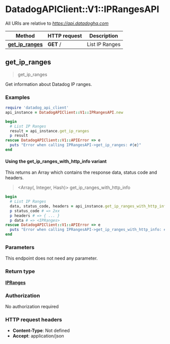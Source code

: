 # DatadogAPIClient::V1::IPRangesAPI

All URIs are relative to *https://api.datadoghq.com*

| Method | HTTP request | Description |
| ------ | ------------ | ----------- |
| [**get_ip_ranges**](IPRangesAPI.md#get_ip_ranges) | **GET** / | List IP Ranges |


## get_ip_ranges

> <IPRanges> get_ip_ranges

Get information about Datadog IP ranges.

### Examples

```ruby
require 'datadog_api_client'
api_instance = DatadogAPIClient::V1::IPRangesAPI.new

begin
  # List IP Ranges
  result = api_instance.get_ip_ranges
  p result
rescue DatadogAPIClient::V1::APIError => e
  puts "Error when calling IPRangesAPI->get_ip_ranges: #{e}"
end
```

#### Using the get_ip_ranges_with_http_info variant

This returns an Array which contains the response data, status code and headers.

> <Array(<IPRanges>, Integer, Hash)> get_ip_ranges_with_http_info

```ruby
begin
  # List IP Ranges
  data, status_code, headers = api_instance.get_ip_ranges_with_http_info
  p status_code # => 2xx
  p headers # => { ... }
  p data # => <IPRanges>
rescue DatadogAPIClient::V1::APIError => e
  puts "Error when calling IPRangesAPI->get_ip_ranges_with_http_info: #{e}"
end
```

### Parameters

This endpoint does not need any parameter.

### Return type

[**IPRanges**](IPRanges.md)

### Authorization

No authorization required

### HTTP request headers

- **Content-Type**: Not defined
- **Accept**: application/json

